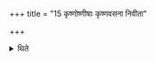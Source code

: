 +++
title = "15 कृष्णोष्णीषाः कृष्णवसना निवीता"

+++

<details><summary>थिते</summary>

कृष्णोष्णीषाः कृष्णवसना निवीता ऋत्विजः प्रचरन्ति १५
</details>
